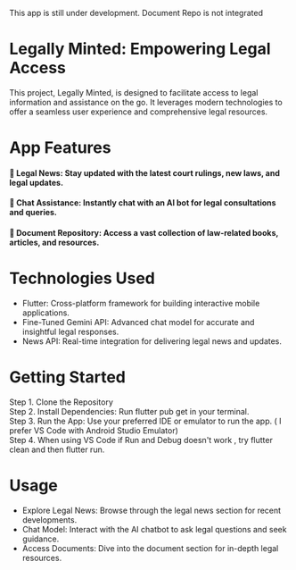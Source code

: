 This app is still under development. Document Repo is not integrated
# Legally Minted: Empowering Legal Access

This project, Legally Minted, is designed to facilitate access to legal information and assistance on the go. It leverages modern technologies to offer a seamless user experience and comprehensive legal resources.

# App Features

#### :newspaper: Legal News: Stay updated with the latest court rulings, new laws, and legal updates.<br>
#### :key: Chat Assistance: Instantly chat with an AI bot for legal consultations and queries.<br>
#### :file_folder: Document Repository: Access a vast collection of law-related books, articles, and resources.

# Technologies Used
- Flutter: Cross-platform framework for building interactive mobile applications.<br>
- Fine-Tuned Gemini API: Advanced chat model for accurate and insightful legal responses.<br>
- News API: Real-time integration for delivering legal news and updates.

# Getting Started
Step 1. Clone the Repository<br>
Step 2. Install Dependencies: Run flutter pub get in your terminal.<br>
Step 3. Run the App: Use your preferred IDE or emulator to run the app. ( I prefer VS Code with Android Studio Emulator) <br>
Step 4. When using VS Code if Run and Debug doesn't work , try flutter clean and then flutter run.<br>


# Usage
- Explore Legal News: Browse through the legal news section for recent developments.<br>
- Chat Model: Interact with the AI chatbot to ask legal questions and seek guidance.<br>
- Access Documents: Dive into the document section for in-depth legal resources.<br>